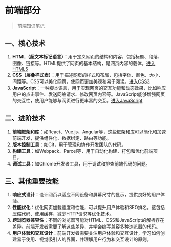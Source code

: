 # 前端部分

> 前端知识笔记

## 一、核心技术

1. **HTML（超文本标记语言）**：用于定义网页的结构和内容，包括标题、段落、图像、链接等。HTML提供了网页的基本结构，是网页内容的载体。[进入HTML5](frontend/html5-notes)
2. **CSS（层叠样式表）**：用于描述网页的样式和布局，包括字体、颜色、大小、间距等。CSS可以美化网页，使网页更加美观和易于阅读。[进入CSS3](frontend/css3-notes)
3. **JavaScript**：一种脚本语言，用于实现网页的交互功能和动态效果，比如响应用户的点击事件、发送网络请求、修改网页内容等。JavaScript能够增强网页的交互性，使用户能够与网页进行更丰富的交互。[进入JavaScript](frontend/javascript-notes)

## 二、进阶技术

1. **前端框架和库**：如React、Vue.js、Angular等，这些框架和库可以简化和加速前端开发，提供组件化、数据绑定、路由等功能。
2. **版本控制工具**：如Git，用于管理和协作开发团队的代码。
3. **构建工具**：如Webpack、Parcel等，用于自动化构建、打包和优化前端项目。
4. **调试工具**：如Chrome开发者工具，用于调试和排查前端代码的问题。

## 三、其他重要技能

1. **响应式设计**：设计网页以适应不同设备和屏幕尺寸的显示，提供良好的用户体验。
2. **性能优化**：优化网页加载速度和性能，可以提升用户体验和SEO排名。这包括压缩代码、使用缓存、减少HTTP请求等优化技术。
3. **跨浏览器兼容性**：不同的浏览器可能对HTML、CSS和JavaScript的解析存在差异。前端开发者需要了解这些差异，并学会编写兼容多种浏览器的代码。
4. **用户体验和交互设计**：前端开发者需要关注用户体验和交互设计，学习如何创建易于使用、视觉吸引人的界面，并理解用户行为和交互设计的原则。
